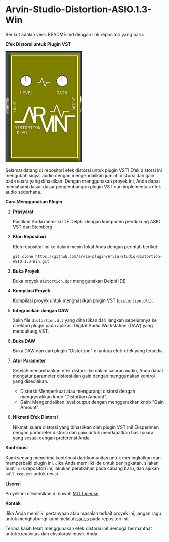 # Arvin-Studio-Distortion-ASIO.1.3-Win
Berikut adalah versi README.md dengan link repositori yang baru:

**Efek Distorsi untuk Plugin VST**

![Distortion Plugin](capture/arvin_distortion.PNG)

Selamat datang di repositori efek distorsi untuk plugin VST! Efek distorsi ini mengubah sinyal audio dengan mengendalikan jumlah distorsi dan gain pada suara yang dihasilkan. Dengan menggunakan proyek ini, Anda dapat memahami dasar-dasar pengembangan plugin VST dan implementasi efek audio sederhana.

**Cara Menggunakan Plugin**

1. **Prasyarat**

   Pastikan Anda memiliki IDE Delphi dengan komponen pendukung ASIO VST dari Steinberg

2. **Klon Repositori**

   Klon repositori ini ke dalam mesin lokal Anda dengan perintah berikut:

   ```
   git clone https://github.com/arvin-plugin/Arvin-Studio-Distortion-ASIO.1.3-Win.git
   ```

3. **Buka Proyek**

   Buka proyek `Distortion.dpr` menggunakan Delphi IDE.

4. **Kompilasi Proyek**

   Kompilasi proyek untuk menghasilkan plugin VST (`distortion.dll`).

5. **Integrasikan dengan DAW**

   Salin file `distortion.dll` yang dihasilkan dari langkah sebelumnya ke direktori plugin pada aplikasi Digital Audio Workstation (DAW) yang mendukung VST.

6. **Buka DAW**

   Buka DAW dan cari plugin "Distortion" di antara efek-efek yang tersedia.

7. **Atur Parameter**

   Setelah menambahkan efek distorsi ke dalam saluran audio, Anda dapat mengatur parameter distorsi dan gain dengan menggunakan kontrol yang disediakan.

   - Distorsi: Memperkuat atau mengurangi distorsi dengan menggerakkan knob "Distortion Amount".
   - Gain: Mengendalikan level output dengan menggerakkan knob "Gain Amount".

8. **Nikmati Efek Distorsi**

   Nikmati suara distorsi yang dihasilkan oleh plugin VST ini! Eksperimen dengan parameter distorsi dan gain untuk mendapatkan hasil suara yang sesuai dengan preferensi Anda.

**Kontribusi**

Kami senang menerima kontribusi dari komunitas untuk meningkatkan dan memperbaiki plugin ini. Jika Anda memiliki ide untuk peningkatan, silakan buat `fork` repositori ini, lakukan perubahan pada cabang baru, dan ajukan `pull request` untuk revisi.

**Lisensi**

Proyek ini dilisensikan di bawah [MIT License](LICENSE).

**Kontak**

Jika Anda memiliki pertanyaan atau masalah terkait proyek ini, jangan ragu untuk menghubungi kami melalui [issues](https://github.com/arvin-plugin/Arvin-Studio-Distortion-ASIO.1.3-Win/issues) pada repositori ini.

Terima kasih telah menggunakan efek distorsi ini! Semoga bermanfaat untuk kreativitas dan eksplorasi musik Anda.
